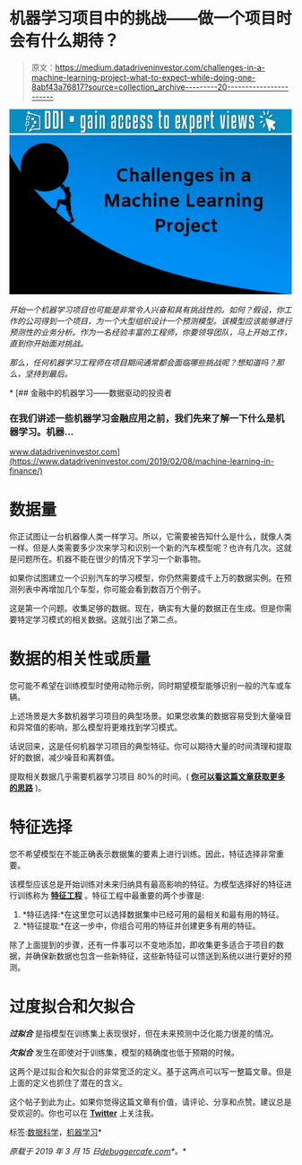 # 机器学习项目中的挑战——做一个项目时会有什么期待？

> 原文：<https://medium.datadriveninvestor.com/challenges-in-a-machine-learning-project-what-to-expect-while-doing-one-8abf43a76817?source=collection_archive---------20----------------------->

[![](img/748fca39805522072fd841259f837c36.png)](http://www.track.datadriveninvestor.com/1B9E)![](img/869d5ee14c3f12ff224945a9ab83b618.png)

*开始一个机器学习项目也可能是非常令人兴奋和具有挑战性的。*如何*？假设，你工作的公司得到一个项目，为一个大型组织设计一个预测模型。该模型应该能够进行预测性的业务分析。作为一名经验丰富的工程师，你要领导团队，马上开始工作，直到你开始面对挑战。*

*那么，任何机器学习工程师在项目期间通常都会面临哪些挑战呢？想知道吗？那么，坚持到最后。*

*[](https://www.datadriveninvestor.com/2019/02/08/machine-learning-in-finance/) [## 金融中的机器学习——数据驱动的投资者

### 在我们讲述一些机器学习金融应用之前，我们先来了解一下什么是机器学习。机器…

www.datadriveninvestor.com](https://www.datadriveninvestor.com/2019/02/08/machine-learning-in-finance/) 

# 数据量

你正试图让一台机器像人类一样学习。所以，它需要被告知什么是什么，就像人类一样。但是人类需要多少次来学习和识别一个新的汽车模型呢？也许有几次。这就是问题所在。机器不能在很少的情况下学习一个新事物。

如果你试图建立一个识别汽车的学习模型，你仍然需要成千上万的数据实例。在预测列表中再增加几个车型，你可能会看到数百万个例子。

这是第一个问题。收集足够的数据。现在，确实有大量的数据正在生成。但是你需要特定学习模式的相关数据。这就引出了第二点。

# 数据的相关性或质量

您可能不希望在训练模型时使用动物示例，同时期望模型能够识别一般的汽车或车辆。

上述场景是大多数机器学习项目的典型场景。如果您收集的数据容易受到大量噪音和异常值的影响，那么模型将更难找到学习模式。

话说回来，这是任何机器学习项目的典型特征。你可以期待大量的时间清理和提取好的数据，减少噪音和离群值。

提取相关数据几乎需要机器学习项目 80%的时间。( [**你可以看这篇文章获取更多的思路**](https://www.forbes.com/sites/gilpress/2016/03/23/data-preparation-most-time-consuming-least-enjoyable-data-science-task-survey-says/#3e06750e6f63) )。

# 特征选择

您不希望模型在不能正确表示数据集的要素上进行训练。因此，特征选择非常重要。

该模型应该总是开始训练对未来归纳具有最高影响的特征。为模型选择好的特征进行训练称为 [**特征工程**](https://en.wikipedia.org/wiki/Feature_engineering) 。特征工程中最重要的两个步骤是:

1.  *特征选择:*在这里您可以选择数据集中已经可用的最相关和最有用的特征。
2.  *特征提取:*在这一步中，你组合可用的特征并创建更多有用的特征。

除了上面提到的步骤，还有一件事可以不变地添加，即收集更多适合于项目的数据，并确保新数据也包含一些新特征，这些新特征可以馈送到系统以进行更好的预测。

# 过度拟合和欠拟合

***过拟合*** 是指模型在训练集上表现很好，但在未来预测中泛化能力很差的情况。

***欠拟合*** 发生在即使对于训练集，模型的精确度也低于预期的时候。

这两个是过拟合和欠拟合的非常宽泛的定义。基于这两点可以写一整篇文章。但是上面的定义也抓住了潜在的含义。

这个帖子到此为止。如果你觉得这篇文章有价值，请评论、分享和点赞。建议总是受欢迎的。你也可以在 [**Twitter**](https://twitter.com/SovitRath5) 上关注我。

标签:[数据科学](https://debuggercafe.com/tag/data-science/)，[机器学习](https://debuggercafe.com/tag/machine-learning/)* 

**原载于 2019 年 3 月 15 日*[*debuggercafe.com*](https://debuggercafe.com/challenges-in-a-machine-learning-project/)*。**